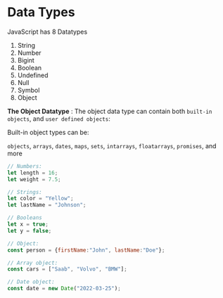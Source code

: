 # Data Types

JavaScript has 8 Datatypes
1. String
2. Number
3. Bigint
4. Boolean
5. Undefined
6. Null
7. Symbol
8. Object

**The Object Datatype** :
The object data type can contain both `built-in objects`, and `user defined objects`:

Built-in object types can be:

`objects`, `arrays`, `dates`, `maps`, `sets`, `intarrays`, `floatarrays`, `promises`, and more

```js
// Numbers:
let length = 16;
let weight = 7.5;

// Strings:
let color = "Yellow";
let lastName = "Johnson";

// Booleans
let x = true;
let y = false;

// Object:
const person = {firstName:"John", lastName:"Doe"};

// Array object:
const cars = ["Saab", "Volvo", "BMW"];

// Date object:
const date = new Date("2022-03-25");
```